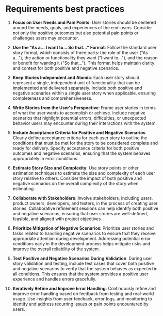 # Requirements best practices

1. **Focus on User Needs and Pain Points**: User stories should be centered around the needs, goals, and experiences of the end-users. Consider not only the positive outcomes but also potential pain points or challenges users may encounter.

2. **Use the "As a... I want to... So that..." Format**: Follow the standard user story format, which consists of three parts: the role of the user ("As a..."), the action or functionality they want ("I want to..."), and the reason or benefit for wanting it ("So that..."). This format helps maintain clarity and context for both positive and negative scenarios.

3. **Keep Stories Independent and Atomic**: Each user story should represent a single, independent unit of functionality that can be implemented and delivered separately. Include both positive and negative scenarios within a single user story when applicable, ensuring completeness and comprehensiveness.

4. **Write Stories from the User's Perspective**: Frame user stories in terms of what the user wants to accomplish or achieve. Include negative scenarios that highlight potential errors, difficulties, or unexpected behavior users may encounter during their interactions with the system.

5. **Include Acceptance Criteria for Positive and Negative Scenarios**: Clearly define acceptance criteria for each user story to outline the conditions that must be met for the story to be considered complete and ready for delivery. Specify acceptance criteria for both positive outcomes and negative scenarios, ensuring that the system behaves appropriately in error conditions.

6. **Estimate Story Size and Complexity**: Use story points or other estimation techniques to estimate the size and complexity of each user story relative to others. Consider the impact of both positive and negative scenarios on the overall complexity of the story when estimating.

7. **Collaborate with Stakeholders**: Involve stakeholders, including users, product owners, developers, and testers, in the process of creating user stories. Collaborative refinement sessions can help identify both positive and negative scenarios, ensuring that user stories are well-defined, feasible, and aligned with project objectives.

8. **Prioritize Mitigation of Negative Scenarios**: Prioritize user stories and tasks related to handling negative scenarios to ensure that they receive appropriate attention during development. Addressing potential error conditions early in the development process helps mitigate risks and improve the overall reliability of the system.

9. **Test Positive and Negative Scenarios During Validation**: During user story validation and testing, include test cases that cover both positive and negative scenarios to verify that the system behaves as expected in all conditions. This ensures that the system provides a positive user experience and handles errors gracefully.

10. **Iteratively Refine and Improve Error Handling**: Continuously refine and improve error handling based on feedback from testing and real-world usage. Use insights from user feedback, error logs, and monitoring to identify and address recurring issues or pain points encountered by users.

